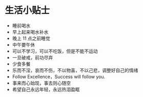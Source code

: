# 生活小贴士

* 睡前喝水
* 早上起来喝水补水
* 晚上 11 点之前睡觉
* 中午要午休
* 可以不学习，可以不吃饭，但是不能不运动
* 一旦破戒，前功尽弃
* 少食多餐
* 乐而不淫，哀而不伤，不以物喜，不以己悲，调整好自己的情绪
* Follow Excellence，Success will follow you.
* 事来而心始现，事去则心随空
* 希望自己永远年轻，永远热泪盈眶

